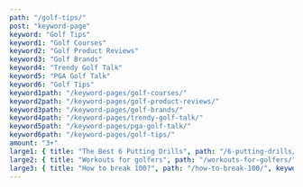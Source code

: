 ```yaml
---
path: "/golf-tips/"
post: "keyword-page"
keyword: "Golf Tips"
keyword1: "Golf Courses"
keyword2: "Golf Product Reviews"
keyword3: "Golf Brands"
keyword4: "Trendy Golf Talk"
keyword5: "PGA Golf Talk"
keyword6: "Golf Tips"
keyword1path: "/keyword-pages/golf-courses/"
keyword2path: "/keyword-pages/golf-product-reviews/"
keyword3path: "/keyword-pages/golf-brands/"
keyword4path: "/keyword-pages/trendy-golf-talk/"
keyword5path: "/keyword-pages/pga-golf-talk/"
keyword6path: "/keyword-pages/golf-tips/"
amount: "3+"
large1: { title: "The Best 6 Putting Drills", path: "/6-putting-drills/", keywords: "Golf Tips", desc: "Here I talk about my favorite 6 putting tips, I included 3 you can do at home while quarantining and 3 you can do when you finally get to the course next! Putting is also one of the most important techniques to master in golfing.", }
large2: { title: "Workouts for golfers", path: "/workouts-for-golfers/", keywords: "Golf Tips", desc: "We all want to keep in shape so when we go back to golfing we can continue to smash the ball. Here are a couple of routines and workouts", }
large3: { title: "How to break 100?", path: "/how-to-break-100/", keywords: "Golf Tips", desc: "The average golfer can't break 100. I believe that if you read this guide of 10 tips to breaking 100, you will be able to 100 with a bit of practice and a couple of rounds of applying these concepts", }
---
```

